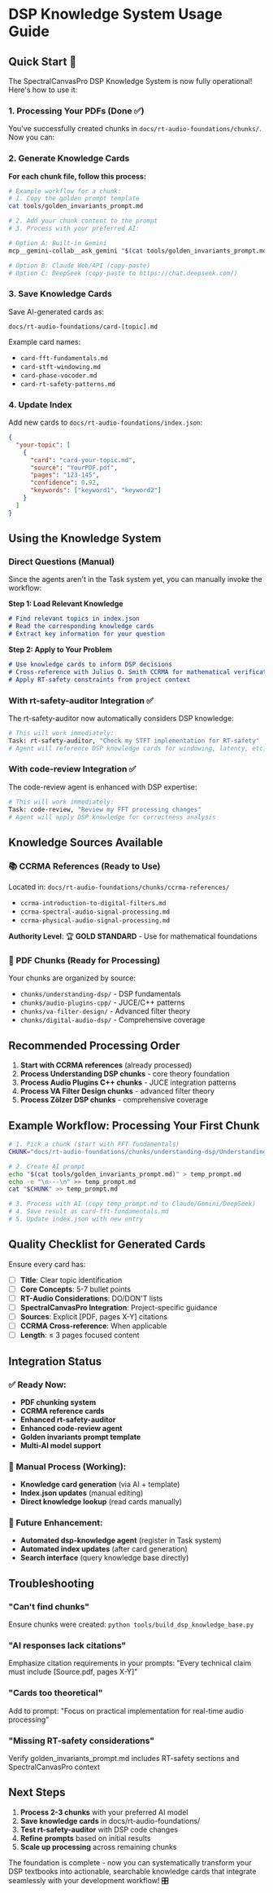 # DSP Knowledge System Usage Guide

## Quick Start 🚀

The SpectralCanvasPro DSP Knowledge System is now fully operational! Here's how to use it:

### 1. Processing Your PDFs (Done ✅)
You've successfully created chunks in `docs/rt-audio-foundations/chunks/`. Now you can:

### 2. Generate Knowledge Cards
**For each chunk file, follow this process:**

```bash
# Example workflow for a chunk:
# 1. Copy the golden prompt template
cat tools/golden_invariants_prompt.md

# 2. Add your chunk content to the prompt
# 3. Process with your preferred AI:

# Option A: Built-in Gemini
mcp__gemini-collab__ask_gemini "$(cat tools/golden_invariants_prompt.md)\n\n$(cat docs/rt-audio-foundations/chunks/understanding-dsp/UnderstandingDigitalSignalProcessing_chunk01_p1-15.md)"

# Option B: Claude Web/API (copy-paste)
# Option C: DeepSeek (copy-paste to https://chat.deepseek.com/)
```

### 3. Save Knowledge Cards
Save AI-generated cards as:
```
docs/rt-audio-foundations/card-[topic].md
```

Example card names:
- `card-fft-fundamentals.md`
- `card-stft-windowing.md`
- `card-phase-vocoder.md`
- `card-rt-safety-patterns.md`

### 4. Update Index
Add new cards to `docs/rt-audio-foundations/index.json`:
```json
{
  "your-topic": [
    {
      "card": "card-your-topic.md",
      "source": "YourPDF.pdf",
      "pages": "123-145", 
      "confidence": 0.92,
      "keywords": ["keyword1", "keyword2"]
    }
  ]
}
```

## Using the Knowledge System

### Direct Questions (Manual)
Since the agents aren't in the Task system yet, you can manually invoke the workflow:

**Step 1: Load Relevant Knowledge**
```markdown
# Find relevant topics in index.json
# Read the corresponding knowledge cards
# Extract key information for your question
```

**Step 2: Apply to Your Problem**
```markdown
# Use knowledge cards to inform DSP decisions
# Cross-reference with Julius O. Smith CCRMA for mathematical verification
# Apply RT-safety constraints from project context
```

### With rt-safety-auditor Integration ✅
The rt-safety-auditor now automatically considers DSP knowledge:
```bash
# This will work immediately:
Task: rt-safety-auditor, "Check my STFT implementation for RT-safety"
# Agent will reference DSP knowledge cards for windowing, latency, etc.
```

### With code-review Integration ✅  
The code-review agent is enhanced with DSP expertise:
```bash
# This will work immediately:
Task: code-review, "Review my FFT processing changes"
# Agent will apply DSP knowledge for correctness analysis
```

## Knowledge Sources Available

### 📚 CCRMA References (Ready to Use)
Located in: `docs/rt-audio-foundations/chunks/ccrma-references/`
- `ccrma-introduction-to-digital-filters.md`
- `ccrma-spectral-audio-signal-processing.md` 
- `ccrma-physical-audio-signal-processing.md`

**Authority Level**: 🏆 **GOLD STANDARD** - Use for mathematical foundations

### 📖 PDF Chunks (Ready for Processing)
Your chunks are organized by source:
- `chunks/understanding-dsp/` - DSP fundamentals
- `chunks/audio-plugins-cpp/` - JUCE/C++ patterns
- `chunks/va-filter-design/` - Advanced filter theory
- `chunks/digital-audio-dsp/` - Comprehensive coverage

## Recommended Processing Order

1. **Start with CCRMA references** (already processed)
2. **Process Understanding DSP chunks** - core theory foundation
3. **Process Audio Plugins C++ chunks** - JUCE integration patterns
4. **Process VA Filter Design chunks** - advanced filter theory
5. **Process Zölzer DSP chunks** - comprehensive coverage

## Example Workflow: Processing Your First Chunk

```bash
# 1. Pick a chunk (start with FFT fundamentals)
CHUNK="docs/rt-audio-foundations/chunks/understanding-dsp/UnderstandingDigitalSignalProcessing_chunk01_p1-15.md"

# 2. Create AI prompt
echo "$(cat tools/golden_invariants_prompt.md)" > temp_prompt.md
echo -e "\n---\n" >> temp_prompt.md
cat "$CHUNK" >> temp_prompt.md

# 3. Process with AI (copy temp_prompt.md to Claude/Gemini/DeepSeek)
# 4. Save result as card-fft-fundamentals.md
# 5. Update index.json with new entry
```

## Quality Checklist for Generated Cards

Ensure every card has:
- [ ] **Title**: Clear topic identification
- [ ] **Core Concepts**: 5-7 bullet points
- [ ] **RT-Audio Considerations**: DO/DON'T lists
- [ ] **SpectralCanvasPro Integration**: Project-specific guidance
- [ ] **Sources**: Explicit [PDF, pages X-Y] citations
- [ ] **CCRMA Cross-reference**: When applicable
- [ ] **Length**: ≤ 3 pages focused content

## Integration Status

### ✅ Ready Now:
- **PDF chunking system**
- **CCRMA reference cards**
- **Enhanced rt-safety-auditor**
- **Enhanced code-review agent**
- **Golden invariants prompt template**
- **Multi-AI model support**

### 🔄 Manual Process (Working):
- **Knowledge card generation** (via AI + template)
- **Index.json updates** (manual editing)
- **Direct knowledge lookup** (read cards manually)

### 🚧 Future Enhancement:
- **Automated dsp-knowledge agent** (register in Task system)
- **Automated index updates** (after card generation)
- **Search interface** (query knowledge base directly)

## Troubleshooting

### "Can't find chunks"
Ensure chunks were created: `python tools/build_dsp_knowledge_base.py`

### "AI responses lack citations"
Emphasize citation requirements in your prompts: "Every technical claim must include [Source.pdf, pages X-Y]"

### "Cards too theoretical"
Add to prompt: "Focus on practical implementation for real-time audio processing"

### "Missing RT-safety considerations"
Verify golden_invariants_prompt.md includes RT-safety sections and SpectralCanvasPro context

## Next Steps

1. **Process 2-3 chunks** with your preferred AI model
2. **Save knowledge cards** in docs/rt-audio-foundations/
3. **Test rt-safety-auditor** with DSP code changes
4. **Refine prompts** based on initial results
5. **Scale up processing** across remaining chunks

The foundation is complete - now you can systematically transform your DSP textbooks into actionable, searchable knowledge cards that integrate seamlessly with your development workflow! 🎛️